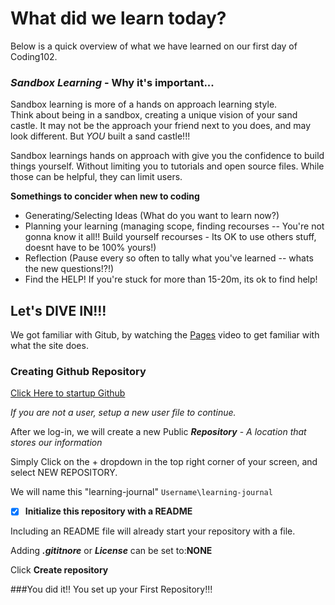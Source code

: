 # What did we learn today?

Below is a quick overview of what we have learned on 
our first day of Coding102.

### _Sandbox Learning_ - Why it's important...
Sandbox learning is more of a hands on approach learning style.  
Think about being in a sandbox, creating a unique vision of your sand castle.  It may not be the approach 
your friend next to you does, and may look different.  But _YOU_ built a sand castle!!!  

Sandbox learnings hands on approach with give you the confidence to build things yourself.  Without limiting you to tutorials and open source files.  While those can be helpful, they can limit users. 

**Somethings to concider when new to coding**
- Generating/Selecting Ideas (What do you want to learn now?)
- Planning your learning (managing scope, finding recourses -- You're not gonna know it all!! Build yourself recourses - Its OK to use others stuff, doesnt have to be 100% yours!)
- Reflection (Pause every so often to tally what you've learned -- whats the new questions!?!)
- Find the HELP! If you're stuck for more than 15-20m, its ok to find help!


## Let's DIVE IN!!!
We got familiar with Gitub, by watching the [Pages](https://pages.github.com) video to get familiar with what the site does. 

### Creating Github Repository ###
[Click Here to startup Github](https://github.com/)

 _If you are not a user, setup a new user file to continue._

After we log-in, we will create a new Public ***Repository*** - _A location that stores our information_

Simply Click on the + dropdown in the top right corner of your screen, and select NEW REPOSITORY.

We will name this "learning-journal"
`Username\learning-journal`
- [x] **Initialize this repository with a README**

Including an README file will already start your repository with a file. 

Adding ***.gititnore*** or ***License*** can be set to:**NONE**

Click **Create repository**

###You did it!! You set up your First Repository!!!





